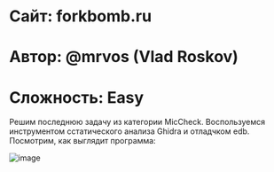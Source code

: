 
# Сайт: forkbomb.ru 
# Автор: @mrvos (Vlad Roskov)
# Сложность: Easy

Решим последнюю задачу из категории MicCheck. Воспользуемся инструментом сстатического анализа Ghidra и отладчком edb. 
Посмотрим, как выглядит программа: 

![image](https://github.com/user-attachments/assets/e8c6059d-0544-46d1-a9e9-8f7100444bb5)

